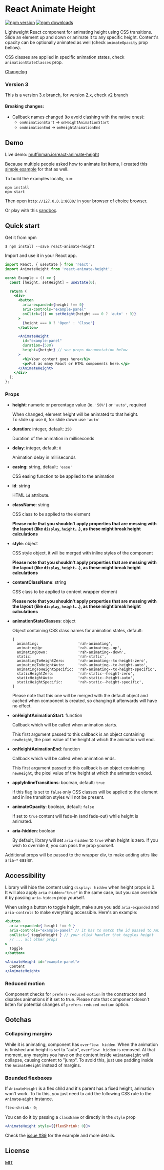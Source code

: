 # React Animate Height

[![npm version](https://img.shields.io/npm/v/react-animate-height.svg?style=flat-square)](https://www.npmjs.com/package/react-animate-height)
[![npm downloads](https://img.shields.io/npm/dm/react-animate-height.svg?style=flat-square)](https://www.npmjs.com/package/react-animate-height)

Lightweight React component for animating height using CSS transitions.
Slide an element up and down or animate it to any specific height.
Content's opacity can be optionally animated as well (check `animateOpacity` prop bellow).

CSS classes are applied in specific animation states, check `animationStateClasses` prop.

[Changelog](CHANGELOG.md)

### Version 3

This is a version 3.x branch, for version 2.x, check [v2 branch](https://github.com/Stanko/react-animate-height/tree/v2)

#### Breaking changes:

- Callback names changed (to avoid clashing with the native ones):
  - `onAnimationStart` -> `onHeightAnimationStart`
  - `onAnimationEnd` -> `onHeightAnimationEnd`

## Demo

Live demo: [muffinman.io/react-animate-height](https://muffinman.io/react-animate-height/)

Because multiple people asked how to animate list items, I created this [simple example](https://codesandbox.io/s/react-animated-list-example-made-using-react-animate-height-je9q1) for that as well.

To build the examples locally, run:

```
npm install
npm start
```

Then open [`http://127.0.0.1:8000/`](http://127.0.0.1:8000/) in your browser of choice browser.

Or play with this [sandbox](https://codesandbox.io/s/react-animate-height-v3-basic-example-1iggpe).

## Quick start

Get it from npm

```
$ npm install --save react-animate-height
```

Import and use it in your React app.

```jsx
import React, { useState } from 'react';
import AnimateHeight from 'react-animate-height';

const Example = () => {
  const [height, setHeight] = useState(0);

  return (
    <div>
      <button
        aria-expanded={height !== 0}
        aria-controls="example-panel"
        onClick={() => setHeight(height === 0 ? 'auto' : 0)}
      >
        {height === 0 ? 'Open' : 'Close'}
      </button>

      <AnimateHeight
        id="example-panel"
        duration={500}
        height={height} // see props documentation below
      >
        <h1>Your content goes here</h1>
        <p>Put as many React or HTML components here.</p>
      </AnimateHeight>
    </div>
  );
};
```

### Props

- **height**: numeric or percentage value (ie. `'50%'`) or `'auto'`, required

  When changed, element height will be animated to that height.<br/>
  To slide up use <code>0</code>, for slide down use <code>'auto'</code>

- **duration**: integer, default: `250`

  Duration of the animation in milliseconds

- **delay**: integer, default: `0`

  Animation delay in milliseconds

- **easing**: string, default: `'ease'`

  CSS easing function to be applied to the animation

- **id**: string

  HTML `id` attribute.

- **className**: string

  CSS class to be applied to the element

  **Please note that you shouldn't apply properties that are messing with the layout (like `display`, `height`...), as these might break height calculations**

- **style**: object

  CSS style object, it will be merged with inline styles of the component

  **Please note that you shouldn't apply properties that are messing with the layout (like `display`, `height`...), as these might break height calculations**

- **contentClassName**: string

  CSS class to be applied to content wrapper element

  **Please note that you shouldn't apply properties that are messing with the layout (like `display`, `height`...), as these might break height calculations**

- **animationStateClasses**: object

  Object containing CSS class names for animation states, default:

  ```
  {
    animating:                  'rah-animating',
    animatingUp:                'rah-animating--up',
    animatingDown:              'rah-animating--down',
    static:                     'rah-static',
    animatingToHeightZero:      'rah-animating--to-height-zero',
    animatingToHeightAuto:      'rah-animating--to-height-auto',
    animatingToHeightSpecific:  'rah-animating--to-height-specific',
    staticHeightZero:           'rah-static--height-zero',
    staticHeightAuto:           'rah-static--height-auto',
    staticHeightSpecific:       'rah-static--height-specific',
  }
  ```

  Please note that this one will be merged with the default object and cached when component is created,
  so changing it afterwards will have no effect.

- **onHeightAnimationStart**: function

  Callback which will be called when animation starts.

  This first argument passed to this callback is an object containing `newHeight`, the pixel value of the height at which the animation will end.

- **onHeightAnimationEnd**: function

  Callback which will be called when animation ends.

  This first argument passed to this callback is an object containing `newHeight`, the pixel value of the height at which the animation ended.

- **applyInlineTransitions**: boolean, default: `true`

  If this flag is set to `false` only CSS classes will be applied to the element and inline
  transition styles will not be present.

- **animateOpacity**: boolean, default: `false`

  If set to `true` content will fade-in (and fade-out) while height is animated.

- **aria-hidden**: boolean

  By default, library will set `aria-hidden` to `true` when height is zero. If you wish to override it, you can pass the prop yourself.

Additional props will be passed to the wrapper div, to make adding attrs like `aria-*` easier.

## Accessibility

Library will hide the content using `display: hidden` when height props is 0. It will also apply `aria-hidden="true"` in the same case, but you can override it by passing `aria-hidden` prop yourself.

When using a button to toggle height, make sure you add `aria-expanded` and `aria-controls` to make everything accessible. Here's an example:

```jsx
<button
  aria-expanded={ height !== 0 }
  aria-controls="example-panel" // it has to match the id passed to AnimateHeight
  onClick={ toggleHeight } // your click handler that toggles height
  // ... all other props
>
  Toggle
</button>

<AnimateHeight id="example-panel">
  Content
</AnimateHeight>
```

### Reduced motion

Component checks for `prefers-reduced-motion` in the constructor and disables animations if it set to true. Please note that component doesn't listen for potential changes of `prefers-reduced-motion` option.

## Gotchas

### Collapsing margins

While it is animating, component has `overflow: hidden`. When the animation is finished and height is set to "auto", `overflow: hidden` is removed. At that moment, any margins you have on the content inside `AnimateHeight` will collapse, causing content to "jump". To avoid this, just use padding inside the `AnimateHeight` instead of margins.

### Bounded flexboxes

If `AnimateHeight` is a flex child and it's parent has a fixed height, animation won't work.
To fix this, you just need to add the following CSS rule to the `AnimateHeight` instance.

```css
flex-shrink: 0;
```

You can do it by passing a `className` or directly in the `style` prop

```jsx
<AnimateHeight style={{flexShrink: 0}}>
```

Check the [issue #89](https://github.com/Stanko/react-animate-height/issues/89) for the example and more details.

## License

[MIT](https://github.com/Stanko/react-animate-height/blob/master/LICENSE)
